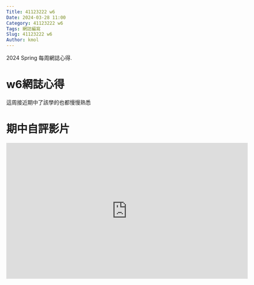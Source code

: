 ```yaml
---
Title: 41123222 w6
Date: 2024-03-28 11:00
Category: 41123222 w6
Tags: 網誌編寫
Slug: 41123222 w6
Author: kmol
---
```


2024 Spring 每周網誌心得.

<!-- PELICAN_END_SUMMARY -->

# w6網誌心得
這周接近期中了該學的也都慢慢熟悉

# 期中自評影片
<iframe width="640" height="360" src="https://www.youtube.com/embed/VQNBNxyrhHY" title="期中自我評分" frameborder="0" allow="accelerometer; autoplay; clipboard-write; encrypted-media; gyroscope; picture-in-picture; web-share" referrerpolicy="strict-origin-when-cross-origin" allowfullscreen></iframe>

